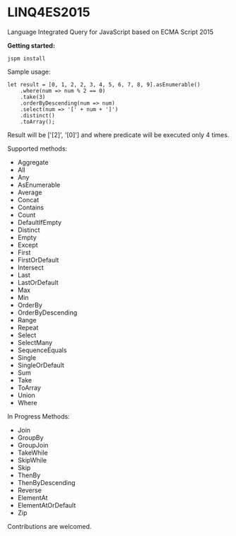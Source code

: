 # LINQ4ES2015
Language Integrated Query for JavaScript based on ECMA Script 2015

**Getting started:**

    jspm install

Sample usage:

	let result = [0, 1, 2, 2, 3, 4, 5, 6, 7, 8, 9].asEnumerable()
		.where(num => num % 2 == 0)
		.take(3)
		.orderByDescending(num => num)
		.select(num => '[' + num + ']')
		.distinct()
		.toArray();

Result will be ['[2]', '[0]'] and where predicate will be executed only 4 times.

Supported methods:
* Aggregate
* All
* Any
* AsEnumerable
* Average
* Concat
* Contains
* Count
* DefaultIfEmpty
* Distinct
* Empty
* Except
* First
* FirstOrDefault
* Intersect
* Last
* LastOrDefault
* Max
* Min
* OrderBy
* OrderByDescending
* Range
* Repeat
* Select
* SelectMany
* SequenceEquals
* Single
* SingleOrDefault
* Sum
* Take
* ToArray
* Union
* Where

In Progress Methods:
* Join
* GroupBy
* GroupJoin
* TakeWhile
* SkipWhile
* Skip
* ThenBy
* ThenByDescending
* Reverse
* ElementAt
* ElementAtOrDefault
* Zip
	
Contributions are welcomed.
